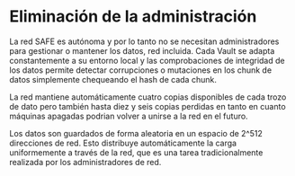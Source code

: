 # Eliminación de la administración

La red SAFE es autónoma y por lo tanto no se necesitan administradores para gestionar o mantener los datos, red incluida. Cada Vault se adapta constantemente a su entorno local y las comprobaciones de integridad de los datos permite detectar corrupciones o mutaciones en los chunk de datos simplemente chequeando el hash de cada chunk.

La red mantiene automáticamente cuatro copias disponibles de cada trozo de dato pero también hasta diez y seis copias perdidas en tanto en cuanto máquinas apagadas podrian volver a unirse a la red en el futuro.

Los datos son guardados de forma aleatoria en un espacio de 2^512 direcciones de red. Esto distribuye automáticamente la carga uniformemente a través de la red, que es una tarea tradicionalmente realizada por los administradores de red.
